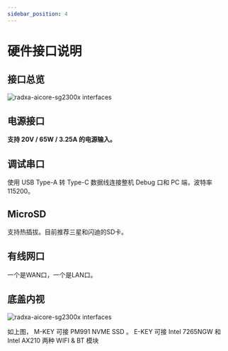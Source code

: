 ```yaml
---
sidebar_position: 4
---
```


# 硬件接口说明

<!-- 以下接口如果没有就删除，如果有的接口没有列出来，就加上去 -->

## 接口总览

<img src="/img/airbox/radxa_fogwise_airbox.webp" alt="radxa-aicore-sg2300x interfaces" />

## 电源接口

**支持 20V / 65W / 3.25A 的电源输入。**

## 调试串口

使用 USB Type-A 转 Type-C 数据线连接整机 Debug 口和 PC 端，波特率 115200。

## MicroSD

支持热插拔。目前推荐三星和闪迪的SD卡。

## 有线网口

一个是WAN口，一个是LAN口。

## 底盖内视

<img src="/img/airbox/mark_fogwise_airbox_02.webp" alt="radxa-aicore-sg2300x interfaces" />

如上图， M-KEY 可接 PM991 NVME SSD 。 E-KEY 可接 Intel 7265NGW 和 Intel AX210 两种 WIFI & BT 模块

